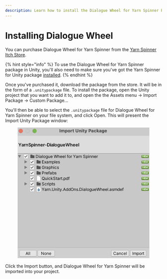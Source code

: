 ```yaml
---
description: Learn how to install the Dialogue Wheel for Yarn Spinner Package.
---
```


# Installing Dialogue Wheel

You can purchase Dialogue Wheel for Yarn Spinner from the [Yarn Spinner Itch Store](https://yarnspinnertool.itch.io).

{% hint style="info" %}
To use the Dialogue Wheel for Yarn Spinner package in Unity, you'll also need to make sure you've got the Yarn Spinner for Unity package [installed](../../using-yarnspinner-with-unity/installation-and-setup.md). &#x20;
{% endhint %}

Once you've purchased it, download the package from the store. It will be in the form of a `.unitypackage` file. To install the package, open the Unity project that you want to add it to, and open the the Assets menu -> Import Package -> Custom Package...&#x20;

You'll then be able to select the `.unitypackage` file for Dialogue Wheel for Yarn Spinner on your file system, and click Open. This will present the Import Unity Package window:

<figure><img src="../../.gitbook/assets/Screen Shot 2023-11-23 at 3.26.15 pm.png" alt="" width="563"><figcaption></figcaption></figure>

Click the Import button, and Dialogue Wheel for Yarn Spinner will be imported into your project.
